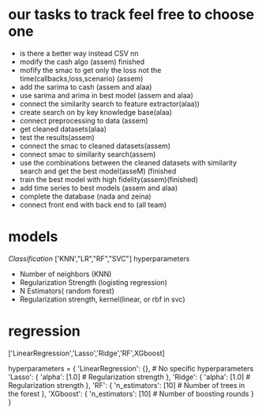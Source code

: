 # our tasks to track feel free to choose one

- is there a better way instead CSV nn
- modify the cash algo (assem) finished
- mofify the smac to get only the loss not the time(callbacks,loss,scenario) (assem)
- add the sarima to cash (assem and alaa)
- use sarima and arima in best model (assem and alaa)
- connect the similarity search to feature extractor(alaa))
- create search on by key knowledge base(alaa)
- connect preprocessing to data (assem)
- get cleaned datasets(alaa)
- test the results(assem)
- connect the smac to cleaned datasets(assem)
- connect smac to similarity search(assem)
- use the combinations between the cleaned datasets with similarity search and get the best model(asseM) (finished
- train the best model with high fidelity(assem)(finished)
- add time series to best models (assem and alaa)
- complete the database (nada and zeina)
- connect front end with back end to (all team)

# models

_Classification_
['KNN',"LR","RF","SVC"]
hyperparameters

- Number of neighbors (KNN)
- Regularization Strength (logisting regression)
- N Estimators( random forest)
- Regularization strength, kernel(linear, or rbf in svc)

# regression

['LinearRegression','Lasso','Ridge','RF',XGboost]

hyperparameters = {
'LinearRegression': {}, # No specific hyperparameters
'Lasso': {
'alpha': [1.0] # Regularization strength
},
'Ridge': {
'alpha': [1.0] # Regularization strength
},
'RF': {
'n_estimators': [10] # Number of trees in the forest
},
'XGboost': {
'n_estimators': [10] # Number of boosting rounds
}
}
